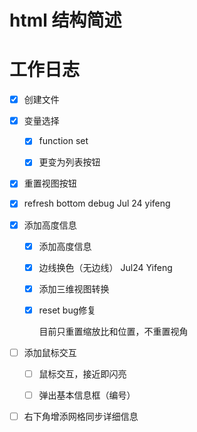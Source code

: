 



# html 结构简述



# 工作日志

- [x] 创建文件



- [x] 变量选择
  - [x] function set
  - [x] 更变为列表按钮



- [x] 重置视图按钮



- [x] refresh bottom debug Jul 24 yifeng



- [x] 添加高度信息

  - [x] 添加高度信息

  - [x] 边线换色（无边线） Jul24 Yifeng

  - [x] 添加三维视图转换

  - [x] reset bug修复

    目前只重置缩放比和位置，不重置视角



- [ ] 添加鼠标交互
  - [ ] 鼠标交互，接近即闪亮
  - [ ] 弹出基本信息框（编号）



- [ ] 右下角增添网格同步详细信息